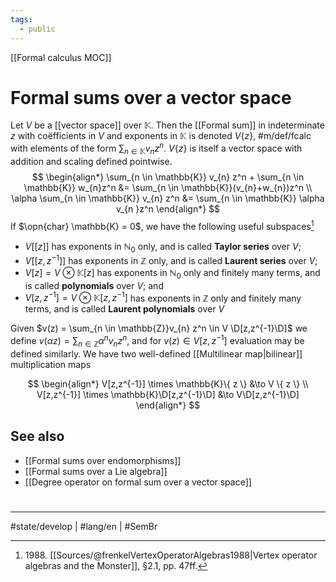 ```yaml
---
tags:
  - public
---
```

[[Formal calculus MOC]]
# Formal sums over a vector space

Let $V$ be a [[vector space]] over $\mathbb{K}$.
Then the [[Formal sum]] in indeterminate $z$ with coëfficients in $V$ and exponents in $\mathbb{K}$ is denoted $V \{ z \}$, #m/def/fcalc 
with elements of the form $\sum_{n \in \mathbb{K}} v_{n} z^n$.
$V \{ z \}$ is itself a vector space with addition and scaling defined pointwise.
$$
\begin{align*}
\sum_{n \in \mathbb{K}} v_{n} z^n + \sum_{n \in \mathbb{K}} w_{n}z^n &= \sum_{n \in \mathbb{K}}(v_{n}+w_{n})z^n \\
\alpha \sum_{n \in \mathbb{K}} v_{n} z^n &= \sum_{n \in \mathbb{K}} \alpha v_{n }z^n
\end{align*}
$$
If $\opn{char} \mathbb{K} = 0$, we have the following useful subspaces[^1988]

- $V[[z]]$ has exponents in $\mathbb{N}_{0}$ only, and is called **Taylor series** over $V$;
- $V[[z, z^{-1}]]$ has exponents in $\mathbb{Z}$ only, and is called **Laurent series** over $V$;
- $V[z] = V \otimes \mathbb{K}[z]$ has exponents in $\mathbb{N}_{0}$ only and finitely many terms, and is called **polynomials** over $V$; and
- $V[z,z^{-1}] = V \otimes \mathbb{K}[z,z^{-1}]$ has exponents in $\mathbb{Z}$ only and finitely many terms, and is called **Laurent polynomials** over $V$

Given $v(z) = \sum_{n \in \mathbb{Z}}v_{n} z^n \in V \D[z,z^{-1}\D]$ we define $v(\alpha z) = \sum_{n \in \mathbb{Z}} \alpha^nv_{n}z^n$,
and for $v(z) \in V[z,z^{-1}]$ evaluation may be defined similarly.
We have two well-defined [[Multilinear map|bilinear]] multiplication maps

$$
\begin{align*}
V[z,z^{-1}] \times \mathbb{K}\{ z \} &\to V \{ z \} \\
V[z,z^{-1}] \times \mathbb{K}\D[z,z^{-1}\D] &\to V\D[z,z^{-1}\D]
\end{align*}
$$

  [^1988]: 1988\. [[Sources/@frenkelVertexOperatorAlgebras1988|Vertex operator algebras and the Monster]], §2.1, pp. 47ff.

## See also

- [[Formal sums over endomorphisms]]
- [[Formal sums over a Lie algebra]]
- [[Degree operator on formal sum over a vector space]]


#
---
#state/develop | #lang/en | #SemBr
